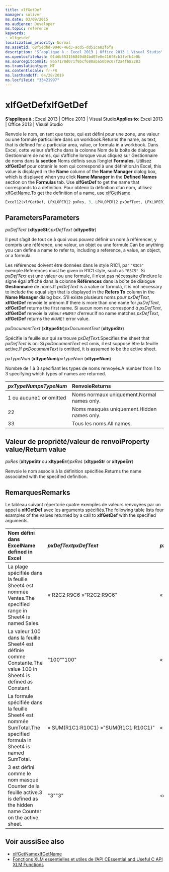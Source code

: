 ```yaml
---
title: xlfGetDef
manager: soliver
ms.date: 03/09/2015
ms.audience: Developer
ms.topic: reference
keywords:
- xlfgetdef
localization_priority: Normal
ms.assetid: 68f5edbd-9040-46d3-acd5-dd51ca82f6fa
description: 'S’applique à : Excel 2013 | Office 2013 | Visual Studio'
ms.openlocfilehash: 014db553156849d84bd07e0e416f8cb3fefb4e0b
ms.sourcegitcommit: 8657170d071f9bcf680aba50b9c07f2a4fb82283
ms.translationtype: MT
ms.contentlocale: fr-FR
ms.lasthandoff: 04/28/2019
ms.locfileid: "33421997"
---
```

# <a name="xlfgetdef"></a><span data-ttu-id="dbf53-104">xlfGetDef</span><span class="sxs-lookup"><span data-stu-id="dbf53-104">xlfGetDef</span></span>

<span data-ttu-id="dbf53-105">**S’applique à** : Excel 2013 | Office 2013 | Visual Studio</span><span class="sxs-lookup"><span data-stu-id="dbf53-105">**Applies to**: Excel 2013 | Office 2013 | Visual Studio</span></span> 
  
<span data-ttu-id="dbf53-106">Renvoie le nom, en tant que texte, qui est défini pour une zone, une valeur ou une formule particulière dans un workbook.</span><span class="sxs-lookup"><span data-stu-id="dbf53-106">Returns the name, as text, that is defined for a particular area, value, or formula in a workbook.</span></span> <span data-ttu-id="dbf53-107">Dans Excel, cette valeur s’affiche dans la  colonne Nom de la boîte de  dialogue Gestionnaire de noms, qui s’affiche lorsque vous cliquez sur Gestionnaire de noms dans la **section** Noms définis sous l’onglet **Formules.**  Utilisez **xlfGetDef** pour obtenir le nom qui correspond à une définition.</span><span class="sxs-lookup"><span data-stu-id="dbf53-107">In Excel, this value is displayed in the **Name** column of the **Name Manager** dialog box, which is displayed when you click **Name Manager** in the **Defined Names** section on the **Formulas** tab. Use **xlfGetDef** to get the name that corresponds to a definition.</span></span> <span data-ttu-id="dbf53-108">Pour obtenir la définition d’un nom, utilisez [xlfGetName](xlfgetname.md).</span><span class="sxs-lookup"><span data-stu-id="dbf53-108">To get the definition of a name, use [xlfGetName](xlfgetname.md).</span></span>
  
```cpp
Excel12(xlfGetDef, LPXLOPER12 pxRes, 3, LPXLOPER12 pxDefText, LPXLOPER12 pxDocumentText, LPXLOPER12 pxTypeNum);
```

## <a name="parameters"></a><span data-ttu-id="dbf53-109">Parameters</span><span class="sxs-lookup"><span data-stu-id="dbf53-109">Parameters</span></span>

<span data-ttu-id="dbf53-110">_pxDefText_ (**xltypeStr**)</span><span class="sxs-lookup"><span data-stu-id="dbf53-110">_pxDefText_ (**xltypeStr**)</span></span>
  
<span data-ttu-id="dbf53-111">Il peut s’agit de tout ce à quoi vous pouvez définir un nom à référencer, y compris une référence, une valeur, un objet ou une formule.</span><span class="sxs-lookup"><span data-stu-id="dbf53-111">Can be anything you can define a name to refer to, including a reference, a value, an object, or a formula.</span></span>
  
<span data-ttu-id="dbf53-112">Les références doivent être données dans le style R1C1, par  `"R3C5"` exemple.</span><span class="sxs-lookup"><span data-stu-id="dbf53-112">References must be given in R1C1 style, such as  `"R3C5"`.</span></span> <span data-ttu-id="dbf53-113">Si  _pxDefText_ est une valeur ou une formule, il n’est pas nécessaire d’inclure le signe égal affiché dans la colonne **Références** dans la boîte de dialogue **Gestionnaire** de noms.</span><span class="sxs-lookup"><span data-stu-id="dbf53-113">If  _pxDefText_ is a value or formula, it is not necessary to include the equal sign that is displayed in the **Refers To** column in the **Name Manager** dialog box.</span></span> <span data-ttu-id="dbf53-114">S’il existe plusieurs noms  _pour pxDefText,_ **xlfGetDef** renvoie le prénom.</span><span class="sxs-lookup"><span data-stu-id="dbf53-114">If there is more than one name for  _pxDefText_, **xlfGetDef** returns the first name.</span></span> <span data-ttu-id="dbf53-115">Si aucun nom ne correspond  _à pxDefText_, **xlfGetDef** renvoie la valeur  `#NAME?` d’erreur.</span><span class="sxs-lookup"><span data-stu-id="dbf53-115">If no name matches  _pxDefText_, **xlfGetDef** returns the  `#NAME?` error value.</span></span> 
  
<span data-ttu-id="dbf53-116">_pxDocumentText_ (**xltypeStr**)</span><span class="sxs-lookup"><span data-stu-id="dbf53-116">_pxDocumentText_ (**xltypeStr**)</span></span>
  
<span data-ttu-id="dbf53-117">Spécifie la feuille sur qui se trouve _pxDefText._</span><span class="sxs-lookup"><span data-stu-id="dbf53-117">Specifies the sheet that  _pxDefText_ is on.</span></span> <span data-ttu-id="dbf53-118">Si  _pxDocumentText_ est omis, il est supposé être la feuille active.</span><span class="sxs-lookup"><span data-stu-id="dbf53-118">If  _pxDocumentText_ is omitted, it is assumed to be the active sheet.</span></span> 
  
<span data-ttu-id="dbf53-119">_pxTypeNum_ (**xltypeNum**)</span><span class="sxs-lookup"><span data-stu-id="dbf53-119">_pxTypeNum_ (**xltypeNum**)</span></span>
  
<span data-ttu-id="dbf53-120">Nombre de 1 à 3 spécifiant les types de noms renvoyés.</span><span class="sxs-lookup"><span data-stu-id="dbf53-120">A number from 1 to 3 specifying which types of names are returned.</span></span>
  
|<span data-ttu-id="dbf53-121">**_pxTypeNum_**</span><span class="sxs-lookup"><span data-stu-id="dbf53-121">**_pxTypeNum_**</span></span>|<span data-ttu-id="dbf53-122">**Renvoie**</span><span class="sxs-lookup"><span data-stu-id="dbf53-122">**Returns**</span></span>|
|:-----|:-----|
|<span data-ttu-id="dbf53-123">1 ou aucune</span><span class="sxs-lookup"><span data-stu-id="dbf53-123">1 or omitted</span></span>  <br/> |<span data-ttu-id="dbf53-124">Noms normaux uniquement.</span><span class="sxs-lookup"><span data-stu-id="dbf53-124">Normal names only.</span></span>  <br/> |
|<span data-ttu-id="dbf53-125">2</span><span class="sxs-lookup"><span data-stu-id="dbf53-125">2</span></span>  <br/> |<span data-ttu-id="dbf53-126">Noms masqués uniquement.</span><span class="sxs-lookup"><span data-stu-id="dbf53-126">Hidden names only.</span></span>  <br/> |
|<span data-ttu-id="dbf53-127">3</span><span class="sxs-lookup"><span data-stu-id="dbf53-127">3</span></span>  <br/> |<span data-ttu-id="dbf53-128">Tous les noms.</span><span class="sxs-lookup"><span data-stu-id="dbf53-128">All names.</span></span>  <br/> |
   
## <a name="property-valuereturn-value"></a><span data-ttu-id="dbf53-129">Valeur de propriété/valeur de renvoi</span><span class="sxs-lookup"><span data-stu-id="dbf53-129">Property value/Return value</span></span>

 <span data-ttu-id="dbf53-130">_pxRes_ (**xltypeStr** ou **xltypeErr**)</span><span class="sxs-lookup"><span data-stu-id="dbf53-130">_pxRes_ (**xltypeStr** or **xltypeErr**)</span></span>
  
<span data-ttu-id="dbf53-131">Renvoie le nom associé à la définition spécifiée.</span><span class="sxs-lookup"><span data-stu-id="dbf53-131">Returns the name associated with the specified definition.</span></span>
  
## <a name="remarks"></a><span data-ttu-id="dbf53-132">Remarques</span><span class="sxs-lookup"><span data-stu-id="dbf53-132">Remarks</span></span>

<span data-ttu-id="dbf53-133">Le tableau suivant répertorie quatre exemples de valeurs renvoyées par un appel à **xlfGetDef** avec les arguments spécifiés.</span><span class="sxs-lookup"><span data-stu-id="dbf53-133">The following table lists four examples of the values returned by a call to **xlfGetDef** with the specified arguments.</span></span> 
  
|<span data-ttu-id="dbf53-134">**Nom défini dans Excel**</span><span class="sxs-lookup"><span data-stu-id="dbf53-134">**Name defined in Excel**</span></span>|<span data-ttu-id="dbf53-135">**_pxDefText_**</span><span class="sxs-lookup"><span data-stu-id="dbf53-135">**_pxDefText_**</span></span>|<span data-ttu-id="dbf53-136">**_pxDocumentText_**</span><span class="sxs-lookup"><span data-stu-id="dbf53-136">**_pxDocumentText_**</span></span>|<span data-ttu-id="dbf53-137">**_pxTypeNum_**</span><span class="sxs-lookup"><span data-stu-id="dbf53-137">**_pxTypeNum_**</span></span>|<span data-ttu-id="dbf53-138">**Valeur renvoyée**</span><span class="sxs-lookup"><span data-stu-id="dbf53-138">**Value Returned**</span></span>|
|:-----|:-----|:-----|:-----|:-----|
|<span data-ttu-id="dbf53-139">La plage spécifiée dans la feuille Sheet4 est nommée Ventes.</span><span class="sxs-lookup"><span data-stu-id="dbf53-139">The specified range in Sheet4 is named Sales.</span></span>  <br/> |<span data-ttu-id="dbf53-140">« R2C2:R9C6 »</span><span class="sxs-lookup"><span data-stu-id="dbf53-140">"R2C2:R9C6"</span></span>  <br/> |<span data-ttu-id="dbf53-141">« Sheet4 »</span><span class="sxs-lookup"><span data-stu-id="dbf53-141">"Sheet4"</span></span>  <br/> |<span data-ttu-id="dbf53-142">\<omis\></span><span class="sxs-lookup"><span data-stu-id="dbf53-142">\<omitted\></span></span>  <br/> |<span data-ttu-id="dbf53-143">« Ventes »</span><span class="sxs-lookup"><span data-stu-id="dbf53-143">"Sales"</span></span>  <br/> |
|<span data-ttu-id="dbf53-144">La valeur 100 dans la feuille Sheet4 est définie comme Constante.</span><span class="sxs-lookup"><span data-stu-id="dbf53-144">The value 100 in Sheet4 is defined as Constant.</span></span>  <br/> |<span data-ttu-id="dbf53-145">"100"</span><span class="sxs-lookup"><span data-stu-id="dbf53-145">"100"</span></span>  <br/> |<span data-ttu-id="dbf53-146">« Sheet4 »</span><span class="sxs-lookup"><span data-stu-id="dbf53-146">"Sheet4"</span></span>  <br/> |<span data-ttu-id="dbf53-147">\<omis\></span><span class="sxs-lookup"><span data-stu-id="dbf53-147">\<omitted\></span></span>  <br/> |<span data-ttu-id="dbf53-148">« Constante »</span><span class="sxs-lookup"><span data-stu-id="dbf53-148">"Constant"</span></span>  <br/> |
|<span data-ttu-id="dbf53-149">La formule spécifiée dans la feuille Sheet4 est nommée SumTotal.</span><span class="sxs-lookup"><span data-stu-id="dbf53-149">The specified formula in Sheet4 is named SumTotal.</span></span>  <br/> |<span data-ttu-id="dbf53-150">« SUM(R1C1:R10C1) »</span><span class="sxs-lookup"><span data-stu-id="dbf53-150">"SUM(R1C1:R10C1)"</span></span>  <br/> |<span data-ttu-id="dbf53-151">« Sheet4 »</span><span class="sxs-lookup"><span data-stu-id="dbf53-151">"Sheet4"</span></span>  <br/> |<span data-ttu-id="dbf53-152">\<omis\></span><span class="sxs-lookup"><span data-stu-id="dbf53-152">\<omitted\></span></span>  <br/> |<span data-ttu-id="dbf53-153">« SumTotal »</span><span class="sxs-lookup"><span data-stu-id="dbf53-153">"SumTotal"</span></span>  <br/> |
|<span data-ttu-id="dbf53-154">3 est défini comme le nom masqué Counter de la feuille active.</span><span class="sxs-lookup"><span data-stu-id="dbf53-154">3 is defined as the hidden name Counter on the active sheet.</span></span>  <br/> |<span data-ttu-id="dbf53-155">"3"</span><span class="sxs-lookup"><span data-stu-id="dbf53-155">"3"</span></span>  <br/> |<span data-ttu-id="dbf53-156">\<omis\></span><span class="sxs-lookup"><span data-stu-id="dbf53-156">\<omitted\></span></span>  <br/> |<span data-ttu-id="dbf53-157">2</span><span class="sxs-lookup"><span data-stu-id="dbf53-157">2</span></span>  <br/> |<span data-ttu-id="dbf53-158">« Counter »</span><span class="sxs-lookup"><span data-stu-id="dbf53-158">"Counter"</span></span>  <br/> |
   
## <a name="see-also"></a><span data-ttu-id="dbf53-159">Voir aussi</span><span class="sxs-lookup"><span data-stu-id="dbf53-159">See also</span></span>

- [<span data-ttu-id="dbf53-160">xlfGetName</span><span class="sxs-lookup"><span data-stu-id="dbf53-160">xlfGetName</span></span>](xlfgetname.md)
- [<span data-ttu-id="dbf53-161">Fonctions XLM essentielles et utiles de l’API C</span><span class="sxs-lookup"><span data-stu-id="dbf53-161">Essential and Useful C API XLM Functions</span></span>](essential-and-useful-c-api-xlm-functions.md)

